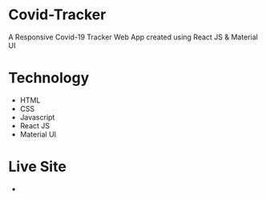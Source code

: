 # Covid-Tracker
A Responsive Covid-19 Tracker Web App created using React JS &amp; Material UI


# Technology
- HTML
- CSS
- Javascript
- React JS
- Material UI

# Live Site
- 
